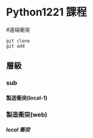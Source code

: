 # Python1221 課程
#遠端衝突
```
git clone
git add
```

## 層級

### sub

#### 製造衝突(local-1)

### 製造衝突(web)

##### local 衝突
